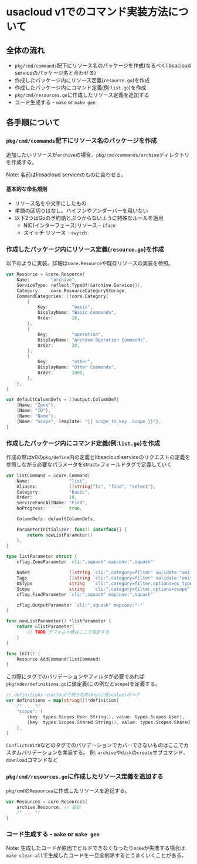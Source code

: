 # usacloud v1でのコマンド実装方法について

## 全体の流れ

- `pkg/cmd/commands`配下にリソース名のパッケージを作成(なるべくlibsacloud serviceのパッケージ名と合わせる)
- 作成したパッケージ内にリソース定義(`resource.go`)を作成
- 作成したパッケージ内にコマンド定義(例:`list.go`)を作成
- `pkg/cmd/resources.go`に作成したリソース定義を追加する
- コード生成する - `make` or `make gen`

## 各手順について

### `pkg/cmd/commands`配下にリソース名のパッケージを作成

追加したいリソースが`archive`の場合、`pkg/cmd/commands/archive`ディレクトリを作成する。

Note: 名前はlibsacloud serviceのものに合わせる。

#### 基本的な命名規則

- リソース名を小文字にしたもの
- 単語の区切りはなし。ハイフンやアンダーバーを用いない
- 以下2つはGoの予約語とぶつからないように特殊なルールを適用
  - NIC(インターフェース)リソース - `iface`
  - スイッチ リソース - `swytch`

### 作成したパッケージ内にリソース定義(`resource.go`)を作成

以下のように実装。詳細は`core.Resource`や既存リソースの実装を参照。

```go
var Resource = &core.Resource{
	Name:        "archive",
	ServiceType: reflect.TypeOf(&archive.Service{}),
	Category:    core.ResourceCategoryStorage,
	CommandCategories: []core.Category{
		{
			Key:         "basic",
			DisplayName: "Basic Commands",
			Order:       10,
		},
		{
			Key:         "operation",
			DisplayName: "Archive Operation Commands",
			Order:       20,
		},
		{
			Key:         "other",
			DisplayName: "Other Commands",
			Order:       1000,
		},
	},
}

var defaultColumnDefs = []output.ColumnDef{
	{Name: "Zone"},
	{Name: "ID"},
	{Name: "Name"},
	{Name: "Scope", Template: "{{ scope_to_key .Scope }}"},
}
```

### 作成したパッケージ内にコマンド定義(例:`list.go`)を作成

作成の際はv0の`pkg/define`内の定義とlibsacloud serviceのリクエストの定義を参照しながら必要なパラメータをstruct+フィールドタグで定義していく

```go
var listCommand = &core.Command{
	Name:               "list",
	Aliases:            []string{"ls", "find", "select"},
	Category:           "basic",
	Order:              10,
	ServiceFuncAltName: "Find",
	NoProgress:         true,

	ColumnDefs: defaultColumnDefs,

	ParameterInitializer: func() interface{} {
		return newListParameter()
	},
}

type listParameter struct {
	cflag.ZoneParameter `cli:",squash" mapconv:",squash"`

	Names               []string `cli:",category=filter" validate:"omitempty"`
	Tags                []string `cli:",category=filter" validate:"omitempty"`
	OSType              string   `cli:",category=filter,options=os_type" mapconv:",omitempty,filters=os_type_to_value" validate:"omitempty,os_type"`
	Scope               string   `cli:",category=filter,options=scope" mapconv:",omitempty,filters=scope_to_value" validate:"omitempty,scope"`
	cflag.FindParameter `cli:",squash" mapconv:",squash"`

	cflag.OutputParameter `cli:",squash" mapconv:"-"`
}

func newListParameter() *listParameter {
	return &listParameter{
		// TODO デフォルト値はここで設定する
	}
}

func init() {
	Resource.AddCommand(listCommand)
}
```

この際にタグでのバリデーションやフィルタが必要であれば`pkg/vdev/definitions.go`に値定義(この例だと`scope`)を定義する。

```go
// definitions usacloudで使う名称(key)/値(value)のペア
var definitions = map[string][]*definition{
	/* ... */
	"scope": {
		{key: types.Scopes.User.String(), value: types.Scopes.User},
		{key: types.Scopes.Shared.String(), value: types.Scopes.Shared},
	},
}
```

`ConflictsWith`などのタグでのバリデーションでカバーできないものはここでカスタムバリデーションを実装する。
例: `archive`や`disk`の`create`サブコマンド、`download`コマンドなど

### `pkg/cmd/resources.go`に作成したリソース定義を追加する

`pkg/cmd`の`Resources`に作成したリソースを追記する。

```go
var Resources = core.Resources{
	archive.Resource, // 追記
	/* ... */
}
```

### コード生成する - `make` or `make gen`

Note: 生成したコードが原因でビルドできなくなったり`make`が失敗する場合は`make clean-all`で生成したコードを一旦全削除するとうまくいくことがある。